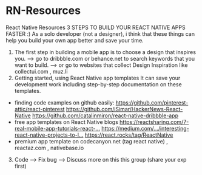 # RN-Resources
React Native Resources
3 STEPS TO BUILD YOUR REACT NATIVE APPS FASTER :)
As a solo developer (not a designer), i think that these things can help you build your own app better and save your time.
1. The first step in building a mobile app is to choose a design that inspires you.
--> go to dribbble.com or behance.net to search keywords that you want to build. 
--> or go to websites that collect Design Inspiration like collectui.com , muz.li
2. Getting started, using React Native app templates
It can save your development work including step-by-step documentation on these templates.
- finding code examples on github easily:
https://github.com/pinterest-attic/react-pinterest
https://github.com/iSimar/HackerNews-React-Native 
https://github.com/catalinmiron/react-native-dribbble-app
- free app templates on React Native blogs
https://reactsharing.com/7-real-mobile-app-tutorials-react-…
https://medium.com/…/interesting-react-native-projects-to-l…
https://react.rocks/tag/ReactNative
- premium app template on codecanyon.net (tag react native) , reactaz.com , nativebase.io
3. Code --> Fix bug --> Discuss more on this this group (share your exp first)
